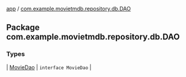 [app](../index.md) / [com.example.movietmdb.repository.db.DAO](./index.md)

## Package com.example.movietmdb.repository.db.DAO

### Types

| [MovieDao](-movie-dao/index.md) | `interface MovieDao` |

